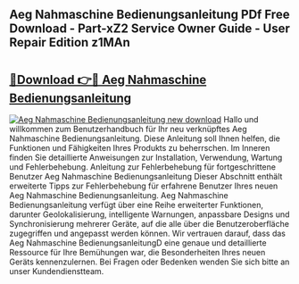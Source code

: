 ## Aeg Nahmaschine Bedienungsanleitung PDf Free Download - Part-xZ2 Service Owner Guide - User Repair Edition z1MAn

# <h2><a href="http://df46p1.blite.top/?on=Aeg+Nahmaschine+Bedienungsanleitung">🔗Download 👉🔴 Aeg Nahmaschine Bedienungsanleitung</a></h2>

[![Aeg Nahmaschine Bedienungsanleitung new download](https://i.imgur.com/lujVjoI.png)](http://df46p1.blite.top/?on=Aeg+Nahmaschine+Bedienungsanleitung)
Hallo und willkommen zum Benutzerhandbuch für Ihr neu verknüpftes Aeg Nahmaschine Bedienungsanleitung. Diese Anleitung soll Ihnen helfen, die Funktionen und Fähigkeiten Ihres Produkts zu beherrschen. Im Inneren finden Sie detaillierte Anweisungen zur Installation, Verwendung, Wartung und Fehlerbehebung. Anleitung zur Fehlerbehebung für fortgeschrittene Benutzer Aeg Nahmaschine Bedienungsanleitung Dieser Abschnitt enthält erweiterte Tipps zur Fehlerbehebung für erfahrene Benutzer Ihres neuen Aeg Nahmaschine Bedienungsanleitung. Aeg Nahmaschine Bedienungsanleitung verfügt über eine Reihe erweiterter Funktionen, darunter Geolokalisierung, intelligente Warnungen, anpassbare Designs und Synchronisierung mehrerer Geräte, auf die alle über die Benutzeroberfläche zugegriffen und angepasst werden können. Wir vertrauen darauf, dass das Aeg Nahmaschine BedienungsanleitungD eine genaue und detaillierte Ressource für Ihre Bemühungen war, die Besonderheiten Ihres neuen Geräts kennenzulernen. Bei Fragen oder Bedenken wenden Sie sich bitte an unser Kundendienstteam.
